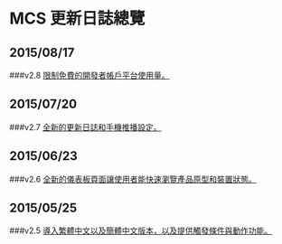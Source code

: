 # MCS 更新日誌總覽

## 2015/08/17
###v2.8
[限制免費的開發者帳戶平台使用量。](./2.8)

## 2015/07/20
###v2.7
[全新的更新日誌和手機推播設定。](./2.7)

## 2015/06/23
###v2.6
[全新的儀表板頁面讓使用者能快速瀏覽產品原型和裝置狀態。](./2.6)

## 2015/05/25
###v2.5
[導入繁體中文以及簡體中文版本，以及提供觸發條件與動作功能。](./2.5)
